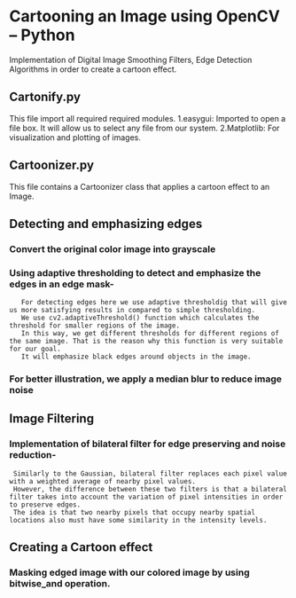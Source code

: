 # Cartooning an Image using OpenCV – Python
Implementation of Digital Image Smoothing Filters, Edge Detection Algorithms in order to create a cartoon effect.

## Cartonify.py
This file import all required required modules.
  1.easygui: Imported to open a file box. It will allow us to select any file from our system.
  2.Matplotlib: For visualization and plotting of images.
  
## Cartoonizer.py
This file contains a Cartoonizer class that applies a cartoon effect to an Image.
  ## Detecting and emphasizing edges
  ### Convert the original color image into grayscale
  ### Using adaptive thresholding to detect and emphasize the edges in an edge mask-
       For detecting edges here we use adaptive thresholdig that will give us more satisfying results in compared to simple thresholding. 
       We use cv2.adaptiveThreshold() function which calculates the threshold for smaller regions of the image. 
       In this way, we get different thresholds for different regions of the same image. That is the reason why this function is very suitable for our goal.
       It will emphasize black edges around objects in the image.
  ### For better illustration, we apply a median blur to reduce image noise
    
  ## Image Filtering
   ### Implementation of bilateral filter for edge preserving and noise reduction-
     Similarly to the Gaussian, bilateral filter replaces each pixel value with a weighted average of nearby pixel values. 
     However, the difference between these two filters is that a bilateral filter takes into account the variation of pixel intensities in order to preserve edges. 
     The idea is that two nearby pixels that occupy nearby spatial locations also must have some similarity in the intensity levels.
  
 ## Creating a Cartoon effect
   ### Masking edged image with our colored image by using bitwise_and operation.
 
